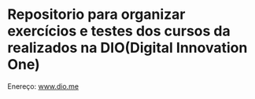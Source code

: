 # Repositorio para organizar exercícios e testes dos cursos da realizados na DIO(Digital Innovation One)
Enereço: www.dio.me
